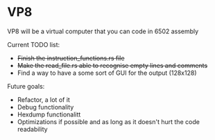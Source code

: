 # VP8

VP8 will be a virtual computer that you can code in 6502 assembly

Current TODO list:
- ~~Finish the instruction_functions.rs file~~
- ~~Make the read_file.rs able to recognise empty lines and comments~~
- Find a way to have a some sort of GUI for the output (128x128)

Future goals:
- Refactor, a lot of it
- Debug functionality
- Hexdump functionalitt
- Optimizations if possible and as long as it doesn't hurt the code readability
